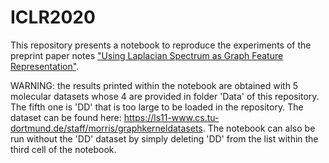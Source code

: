 # ICLR2020

This repository presents a notebook to reproduce the experiments of the preprint paper notes ["Using Laplacian Spectrum as Graph Feature Representation"](https://openreview.net/forum?id=Bkeqb1BFvB).

WARNING: the results printed within the notebook are obtained with 5 molecular datasets whose 4 are provided in folder 'Data' of this repository. The fifth one is 'DD' that is too large to be loaded in the repository. The dataset can be found here: https://ls11-www.cs.tu-dortmund.de/staff/morris/graphkerneldatasets. The notebook can also be run without the 'DD' dataset by simply deleting 'DD' from the list within the third cell of the notebook.

